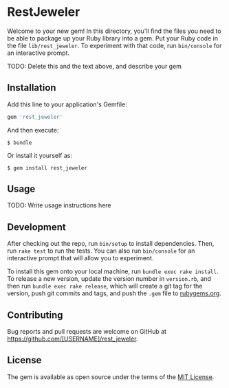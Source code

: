 # RestJeweler

Welcome to your new gem! In this directory, you'll find the files you need to be able to package up your Ruby library into a gem. Put your Ruby code in the file `lib/rest_jeweler`. To experiment with that code, run `bin/console` for an interactive prompt.

TODO: Delete this and the text above, and describe your gem

## Installation

Add this line to your application's Gemfile:

```ruby
gem 'rest_jeweler'
```

And then execute:

    $ bundle

Or install it yourself as:

    $ gem install rest_jeweler

## Usage

TODO: Write usage instructions here

## Development

After checking out the repo, run `bin/setup` to install dependencies. Then, run `rake test` to run the tests. You can also run `bin/console` for an interactive prompt that will allow you to experiment.

To install this gem onto your local machine, run `bundle exec rake install`. To release a new version, update the version number in `version.rb`, and then run `bundle exec rake release`, which will create a git tag for the version, push git commits and tags, and push the `.gem` file to [rubygems.org](https://rubygems.org).

## Contributing

Bug reports and pull requests are welcome on GitHub at https://github.com/[USERNAME]/rest_jeweler.

## License

The gem is available as open source under the terms of the [MIT License](https://opensource.org/licenses/MIT).
